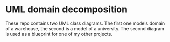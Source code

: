 # UML domain decomposition
These repo contains two UML class diagrams. The first one models domain of a warehouse, the second is a model of a university. The second diagram is used as a blueprint for one of my other projects.
